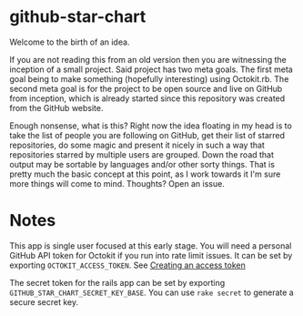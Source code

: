 # github-star-chart

Welcome to the birth of an idea.

If you are not reading this from an old version then you are witnessing the
inception of a small project. Said project has two meta goals. The first meta
goal being to make something (hopefully interesting) using Octokit.rb. The
second meta goal is for the project to be open source and live on GitHub from
inception, which is already started since this repository was created from the
GitHub website.

Enough nonsense, what is this? Right now the idea floating in my head is to
take the list of people you are following on GitHub, get their list of starred
repositories, do some magic and present it nicely in such a way that
repositories starred by multiple users are grouped. Down the road that output
may be sortable by languages and/or other sorty things. That is pretty much the
basic concept at this point, as I work towards it I'm sure more things will
come to mind. Thoughts? Open an issue.

# Notes

This app is single user focused at this early stage. You will need a personal
GitHub API token for Octokit if you run into rate limit issues. It can be set
by exporting `OCTOKIT_ACCESS_TOKEN`. See [Creating an access token][token]

[token]: https://help.github.com/articles/creating-an-access-token-for-command-line-use

The secret token for the rails app can be set by exporting
`GITHUB_STAR_CHART_SECRET_KEY_BASE`. You can use `rake secret` to
generate a secure secret key.
